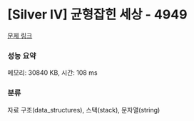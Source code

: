# [Silver IV] 균형잡힌 세상 - 4949 

[문제 링크](https://www.acmicpc.net/problem/4949) 

### 성능 요약

메모리: 30840 KB, 시간: 108 ms

### 분류

자료 구조(data_structures), 스택(stack), 문자열(string)

